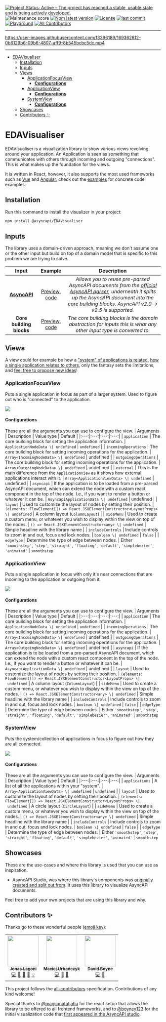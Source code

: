 [![Project Status: Active – The project has reached a stable, usable state and is being actively developed.](https://www.repostatus.org/badges/latest/active.svg)](https://www.repostatus.org/#active)
![Maintenance score](https://img.shields.io/npms-io/maintenance-score/@asyncapi/EDAVisualiser)
[![Npm latest version](https://img.shields.io/npm/v/@asyncapi/EDAVisualiser)](https://www.npmjs.com/package/@asyncapi/EDAVisualiser)
[![License](https://img.shields.io/github/license/asyncapi/EDAVisualiser)](https://github.com/asyncapi/EDAVisualiser/blob/master/LICENSE)
[![last commit](https://img.shields.io/github/last-commit/asyncapi/EDAVisualiser)](https://github.com/asyncapi/EDAVisualiser/commits/master)
[![Playground](https://img.shields.io/website?label=playground&url=https%3A%2F%asyncapi.github.io%2FEDAVisualiser)](https://asyncapi.github.io/EDAVisualiser) <!-- ALL-CONTRIBUTORS-BADGE:START - Do not remove or modify this section -->
[![All Contributors](https://img.shields.io/badge/all_contributors-3-orange.svg?style=flat-square)](#contributors-)
<!-- ALL-CONTRIBUTORS-BADGE:END -->

---

https://user-images.githubusercontent.com/13396189/169362612-0b6129b6-09b6-4807-aff9-8b545bcbc5dc.mp4

---

<!-- toc is generated with GitHub Actions do not remove toc markers -->

<!-- toc -->

- [EDAVisualiser](#edavisualiser)
  * [Installation](#installation)
  * [Inputs](#inputs)
  * [Views](#views)
    + [ApplicationFocusView](#applicationfocusview)
      - [**Configurations**](#configurations)
    + [ApplicationView](#applicationview)
      - [**Configurations**](#configurations-1)
    + [SystemView](#systemview)
      - [**Configurations**](#configurations-2)
  * [Showcases](#showcases)
  * [Contributors ✨](#contributors-%E2%9C%A8)

<!-- tocstop -->

# EDAVisualiser
EDAVisualiser is a visualization library to show various views revolving around your application. An Application is seen as something that communicates with others through incoming and outgoing "connections". This is what makes up the foundation for the views.  

It is written in React, however, it also supports the most used frameworks such as [Vue](./examples/vue/) and [Angular](./examples/angular/), check out the [examples](./examples/) for concrete code examples.

## Installation

Run this command to install the visualizer in your project:

```bash
npm install @asyncapi/EDAVisualiser
```

## Inputs
The library uses a domain-driven approach, meaning we don't assume one or the other input but build on top of a domain model that is specific to this problem we are trying to solve.

| Input | Example | Description|
|:---:|:---:|:---:|
| [**AsyncAPI**](https://www.asyncapi.com/) | <a href="https://asyncapi.github.io/EDAVisualiser/asyncapi">Preview</a>, <a href="https://github.com/asyncapi/EDAVisualiser/blob/main/examples/simple-react/src/SimpleAsyncapi.tsx">code</a> | *Allows you to reuse pre-parsed AsyncAPI documents from the [official AsyncAPI parser](github.com/asyncapi/parser-js), underneath it splits up the AsyncAPI document into the core building blocks. AsyncAPI v2.0 -> v2.5 is supported.* |
| **Core building blocks** | <a href="https://asyncapi.github.io/EDAVisualiser/">Preview</a>, <a href="https://github.com/asyncapi/EDAVisualiser/blob/main/examples/simple-react/src/SimpleApp.tsx">code</a> | *The core building blocks is the domain abstraction for inputs this is what any other input type is converted to.* |


## Views

A view could for example be how a ["system" of applications is related](https://asyncapi.github.io/EDAVisualiser/social-media), [how a single application relates to others](https://asyncapi.github.io/EDAVisualiser/social-media/application/notification_service), only the fantasy sets the limitations, and [feel free to propose new ideas](https://github.com/asyncapi/EDAVisualiser/issues/new)!

### ApplicationFocusView
Puts a single application in focus as part of a larger system. Used to figure out who is "connected" to the application.

<a href="https://asyncapi.github.io/EDAVisualiser/social-media/application/notification_service"><img src="./docs/img/applicationFocusView.png" /></a>

#### **Configurations**

These are all the arguments you can use to configure the view.
| Arguments | Description | Value type | Default | 
|:---:|:---:|:---:|:---:|
| `application` | The core building block for setting the application information. | `ApplicationNodeData \| undefined` | `undefined` |
| `incomingOperations` | The core building block for setting incoming operations for the application. | `Array<IncomingNodeData> \| undefined` | undefined |
| `outgoingOperations` | The core building block for setting incoming operations for the application. | `Array<OutgoingNodeData> \| undefined` | undefined |
| `external` | This is the main difference from the `ApplicationView` as it shows how external applications interact with it. | `Array<ApplicationViewData> \| undefined` | undefined |
| `asyncapi` | If the application is to be loaded from a pre-parsed AsyncAPI document, which can extend the node with a custom react component in the top of the node. I.e., if you want to render a button or whatever it can be. | `AsyncapiApplicationData \| undefined` | undefined |
| `layout` | Used to customize the layout of nodes by setting their position. | `(elements: FlowElement[]) => React.JSXElementConstructor<LayoutProps> \| undefined` | A column layout (`ColumnLayout`) |
| `sideMenu` | Used to create a custom menu, or whatever you wish to display within the view on top of the nodes. | `() => React.JSXElementConstructor<any> \| undefined` | Simple headline with the library name |
| `includeControls` | Include controls to zoom in and out, focus and lock nodes. | `boolean \| undefined` | `false` |
| `edgeType` | Determine the type of edge between nodes. | Either `'smoothstep'`, `'step'`, `'straight'`, `'floating'`, `'default'`, `'simplebezier'`, `'animated'` | `smoothstep` 


### ApplicationView
Puts a single application in focus with only it's near connections that are incoming to the application or outgoing from it.

<a href="https://asyncapi.github.io/EDAVisualiser/"><img src="./docs/img/applicationView.png" /></a>

#### **Configurations**

These are all the arguments you can use to configure the view.
| Arguments | Description | Value type | Default | 
|:---:|:---:|:---:|:---:|
| `application` | The core building block for setting the application information. | `ApplicationNodeData \| undefined` | `undefined` |
| `incomingOperations` | The core building block for setting incoming operations for the application. | `Array<IncomingNodeData> \| undefined` | undefined |
| `outgoingOperations` | The core building block for setting incoming operations for the application. | `Array<OutgoingNodeData> \| undefined` | undefined |
| `asyncapi` | If the application is to be loaded from a pre-parsed AsyncAPI document, which can extend the node with a custom react component in the top of the node. I.e., if you want to render a button or whatever it can be. | `AsyncapiApplicationData \| undefined` | undefined |
| `layout` | Used to customize the layout of nodes by setting their position. | `(elements: FlowElement[]) => React.JSXElementConstructor<LayoutProps> \| undefined` | A column layout (`ColumnLayout`) |
| `sideMenu` | Used to create a custom menu, or whatever you wish to display within the view on top of the nodes. | `() => React.JSXElementConstructor<any> \| undefined` | Simple headline with the library name |
| `includeControls` | Include controls to zoom in and out, focus and lock nodes. | `boolean \| undefined` | `false` |
| `edgeType` | Determine the type of edge between nodes. | Either `'smoothstep'`, `'step'`, `'straight'`, `'floating'`, `'default'`, `'simplebezier'`, `'animated'` | `smoothstep` 

### SystemView
Puts the system/collection of applications in focus to figure out how they are all connected.

<a href="https://asyncapi.github.io/EDAVisualiser/social-media"><img src="./docs/img/systemView.png" /></a>

#### **Configurations**

These are all the arguments you can use to configure the view.
| Arguments | Description | Value type | Default | 
|:---:|:---:|:---:|:---:|
| `applications` | A list of all the applications within your "system". | `Array<ApplicationViewData> \| undefined` | `undefined` |
| `layout` | Used to customize the layout of nodes by setting their position. | `(elements: FlowElement[]) => React.JSXElementConstructor<LayoutProps> \| undefined` | A circle layout (`CircleLayout`) |
| `sideMenu` | Used to create a custom menu, or whatever you wish to display within the view on top of the nodes. | `() => React.JSXElementConstructor<any> \| undefined` | Simple headline with the library name |
| `includeControls` | Include controls to zoom in and out, focus and lock nodes. | `boolean \| undefined` | `false` |
| `edgeType` | Determine the type of edge between nodes. | Either `'smoothstep'`, `'step'`, `'straight'`, `'floating'`, `'default'`, `'simplebezier'`, `'animated'` | `smoothstep` 

## Showcases
These are the use-cases and where this library is used that you can use as inspiration.

- AsyncAPI Studio, was where this library's components was [originally created and split out from](https://github.com/asyncapi/studio/pull/342). It uses this library to visualize AsyncAPI documents. 

Feel free to add your own projects that are using this library and why.

## Contributors ✨
Thanks go to these wonderful people ([emoji key](https://allcontributors.org/docs/en/emoji-key)):

<!-- ALL-CONTRIBUTORS-LIST:START - Do not remove or modify this section -->
<!-- prettier-ignore-start -->
<!-- markdownlint-disable -->
<table>
  <tr>
    <td align="center"><a href="https://github.com/jonaslagoni"><img src="https://avatars.githubusercontent.com/u/13396189?v=4?s=100" width="100px;" alt=""/><br /><sub><b>Jonas Lagoni</b></sub></a><br /><a href="https://github.com/asyncapi/EDAVisualiser/commits?author=jonaslagoni" title="Code">💻</a> <a href="#ideas-jonaslagoni" title="Ideas, Planning, & Feedback">🤔</a> <a href="#maintenance-jonaslagoni" title="Maintenance">🚧</a> <a href="https://github.com/asyncapi/EDAVisualiser/commits?author=jonaslagoni" title="Documentation">📖</a> <a href="#example-jonaslagoni" title="Examples">💡</a></td>
    <td align="center"><a href="https://github.com/magicmatatjahu"><img src="https://avatars.githubusercontent.com/u/20404945?v=4?s=100" width="100px;" alt=""/><br /><sub><b>Maciej Urbańczyk</b></sub></a><br /><a href="https://github.com/asyncapi/EDAVisualiser/commits?author=magicmatatjahu" title="Code">💻</a> <a href="#ideas-magicmatatjahu" title="Ideas, Planning, & Feedback">🤔</a> <a href="#maintenance-magicmatatjahu" title="Maintenance">🚧</a></td>
    <td align="center"><a href="https://boyney.io/"><img src="https://avatars.githubusercontent.com/u/3268013?v=4?s=100" width="100px;" alt=""/><br /><sub><b>David Boyne</b></sub></a><br /><a href="https://github.com/asyncapi/EDAVisualiser/commits?author=boyney123" title="Code">💻</a> <a href="#ideas-boyney123" title="Ideas, Planning, & Feedback">🤔</a></td>
  </tr>
</table>

<!-- markdownlint-restore -->
<!-- prettier-ignore-end -->

<!-- ALL-CONTRIBUTORS-LIST:END -->

This project follows the [all-contributors](https://github.com/all-contributors/all-contributors) specification. Contributions of any kind welcome!

Special thanks to [@magicmatatjahu](https://github.com/magicmatatjahu) for the react setup that allows the library to be offered to all frontend frameworks, and to [@boyney123](https://github.com/boyney123) for the initial visualization code that [first appeared in the AsyncAPI studio](https://github.com/asyncapi/studio/issues/261).